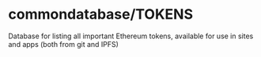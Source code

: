 # commondatabase/TOKENS
Database for listing all important Ethereum tokens, available for use in sites and apps (both from git and IPFS)
